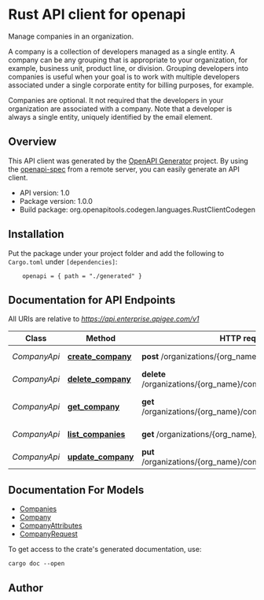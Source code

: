 # Rust API client for openapi

Manage companies in an organization.

A company is a collection of developers managed as a single entity. A company can be any grouping that is appropriate to your organization, for example, business unit, product line, or division. Grouping developers into companies is useful when your goal is to work with multiple developers associated under a single corporate entity for billing purposes, for example.

Companies are optional. It not required that the developers in your organization are associated with a company. Note that a developer is always a single entity, uniquely identified by the email element.

## Overview

This API client was generated by the [OpenAPI Generator](https://openapi-generator.tech) project.  By using the [openapi-spec](https://openapis.org) from a remote server, you can easily generate an API client.

- API version: 1.0
- Package version: 1.0.0
- Build package: org.openapitools.codegen.languages.RustClientCodegen

## Installation

Put the package under your project folder and add the following to `Cargo.toml` under `[dependencies]`:

```
    openapi = { path = "./generated" }
```

## Documentation for API Endpoints

All URIs are relative to *https://api.enterprise.apigee.com/v1*

Class | Method | HTTP request | Description
------------ | ------------- | ------------- | -------------
*CompanyApi* | [**create_company**](docs/CompanyApi.md#create_company) | **post** /organizations/{org_name}/companies | Create company
*CompanyApi* | [**delete_company**](docs/CompanyApi.md#delete_company) | **delete** /organizations/{org_name}/companies/{company_name} | Delete company
*CompanyApi* | [**get_company**](docs/CompanyApi.md#get_company) | **get** /organizations/{org_name}/companies/{company_name} | Get company details
*CompanyApi* | [**list_companies**](docs/CompanyApi.md#list_companies) | **get** /organizations/{org_name}/companies | List companies
*CompanyApi* | [**update_company**](docs/CompanyApi.md#update_company) | **put** /organizations/{org_name}/companies/{company_name} | Update a company.


## Documentation For Models

 - [Companies](docs/Companies.md)
 - [Company](docs/Company.md)
 - [CompanyAttributes](docs/CompanyAttributes.md)
 - [CompanyRequest](docs/CompanyRequest.md)


To get access to the crate's generated documentation, use:

```
cargo doc --open
```

## Author



